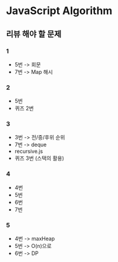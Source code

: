 # JavaScript Algorithm

## 리뷰 해야 할 문제
### 1
- 5번 -> 회문
- 7번 -> Map 해시

### 2
- 5번
- 퀴즈 2번

### 3
- 3번 -> 전/중/후위 순위
- 7번 -> deque
- recursive.js
- 퀴즈 3번 (스택의 활용)

### 4
- 4번
- 5번
- 6번
- 7번


### 5
- 4번 -> maxHeap
- 5번 -> O(n)으로
- 6번 -> DP